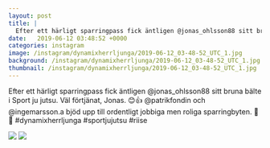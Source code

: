 ```yaml
---
layout: post
title: |
  Efter ett härligt sparringpass fick äntligen @jonas_ohlsson88 sitt bruna bälte i Sport ju jutsu
date:   2019-06-12 03:48:52 +0000
categories: instagram
image: /instagram/dynamixherrljunga/2019-06-12_03-48-52_UTC_1.jpg
background: /instagram/dynamixherrljunga/2019-06-12_03-48-52_UTC_1.jpg
thumbnail: /instagram/dynamixherrljunga/2019-06-12_03-48-52_UTC_1.jpg
---
```

Efter ett härligt sparringpass fick äntligen @jonas_ohlsson88 sitt bruna bälte i Sport ju jutsu. Väl förtjänat, Jonas. 😊👍 @patrikfondin och @ingemarsson.a bjöd upp till ordentligt jobbiga men roliga sparringbyten. 💪😊 #dynamixherrljunga #sportjujutsu #riise



<img src='/www-dynamix-herrljunga/instagram/dynamixherrljunga/2019-06-12_03-48-52_UTC_1.jpg' class='img-fluid' />


<img src='/www-dynamix-herrljunga/instagram/dynamixherrljunga/2019-06-12_03-48-52_UTC_2.jpg' class='img-fluid' />

